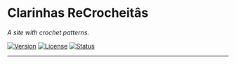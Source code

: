 # Clarinhas ReCrocheitâs

*A site with crochet patterns.*

[![Version](https://img.shields.io/badge/version-1.0.0-blue.svg)](https://shields.io/)
[![License](https://img.shields.io/badge/license-MIT-green.svg)](LICENSE)
[![Status](https://img.shields.io/badge/status-fictitious-important.svg)](README.md)

---

